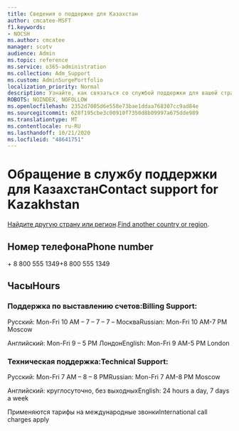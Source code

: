 ```yaml
---
title: Сведения о поддержке для Казахстан
author: cmcatee-MSFT
f1.keywords:
- NOCSH
ms.author: cmcatee
manager: scotv
audience: Admin
ms.topic: reference
ms.service: o365-administration
ms.collection: Adm_Support
ms.custom: AdminSurgePortfolio
localization_priority: Normal
description: Узнайте, как связаться со службой поддержки для вашей страны или региона.
ROBOTS: NOINDEX, NOFOLLOW
ms.openlocfilehash: 2352d7005d6e558e73bae1ddaa768307cc9ad84e
ms.sourcegitcommit: 628f195cbe3c00910f7350d8b09997a675dde989
ms.translationtype: MT
ms.contentlocale: ru-RU
ms.lasthandoff: 10/21/2020
ms.locfileid: "48641751"
---
```

# <a name="contact-support-for-kazakhstan"></a><span data-ttu-id="8ae13-103">Обращение в службу поддержки для Казахстан</span><span class="sxs-lookup"><span data-stu-id="8ae13-103">Contact support for Kazakhstan</span></span>

<span data-ttu-id="8ae13-104">[Найдите другую страну или регион](../contact-support-for-business-products.md).</span><span class="sxs-lookup"><span data-stu-id="8ae13-104">[Find another country or region](../contact-support-for-business-products.md).</span></span>

## <a name="phone-number"></a><span data-ttu-id="8ae13-105">Номер телефона</span><span class="sxs-lookup"><span data-stu-id="8ae13-105">Phone number</span></span>
<span data-ttu-id="8ae13-106">+ 8 800 555 1349</span><span class="sxs-lookup"><span data-stu-id="8ae13-106">+8 800 555 1349</span></span>

## <a name="hours"></a><span data-ttu-id="8ae13-107">Часы</span><span class="sxs-lookup"><span data-stu-id="8ae13-107">Hours</span></span>
### <a name="billing-support"></a><span data-ttu-id="8ae13-108">Поддержка по выставлению счетов:</span><span class="sxs-lookup"><span data-stu-id="8ae13-108">Billing Support:</span></span>

<span data-ttu-id="8ae13-109">Русский: Mon-Fri 10 AM – 7 – 7 – 7 – Москва</span><span class="sxs-lookup"><span data-stu-id="8ae13-109">Russian: Mon-Fri 10 AM-7 PM Moscow</span></span>

<span data-ttu-id="8ae13-110">Английский: Mon-Fri 9 – 5 PM Лондон</span><span class="sxs-lookup"><span data-stu-id="8ae13-110">English: Mon-Fri 9 AM-5 PM London</span></span>

### <a name="technical-support"></a><span data-ttu-id="8ae13-111">Техническая поддержка:</span><span class="sxs-lookup"><span data-stu-id="8ae13-111">Technical Support:</span></span>

<span data-ttu-id="8ae13-112">Русский: Mon-Fri 7 AM – 8 – 8 РМ</span><span class="sxs-lookup"><span data-stu-id="8ae13-112">Russian: Mon-Fri 7 AM-8 PM Moscow</span></span>

<span data-ttu-id="8ae13-113">Английский: круглосуточно, без выходных</span><span class="sxs-lookup"><span data-stu-id="8ae13-113">English: 24 hours a day, 7 days a week</span></span>

<span data-ttu-id="8ae13-114">Применяются тарифы на международные звонки</span><span class="sxs-lookup"><span data-stu-id="8ae13-114">International call charges apply</span></span>
